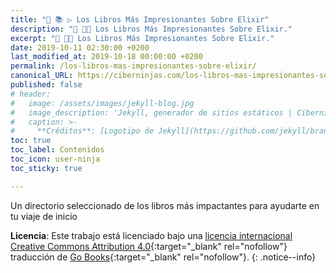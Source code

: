 ```yaml
---
title: "🎁 📚 ▷ Los Libros Más Impresionantes Sobre Elixir"
description: "📖 👨‍💻 Los Libros Más Impresionantes Sobre Elixir."
excerpt: "📖 👨‍💻 Los Libros Más Impresionantes Sobre Elixir."
date: 2019-10-11 02:30:00 +0200
last_modified_at: 2019-10-18 00:00:00 +0200
permalink: /los-libros-mas-impresionantes-sobre-elixir/
canonical_URL: https://ciberninjas.com/los-libros-mas-impresionantes-sobre-elixir/
published: false
# header:
#   image: /assets/images/jekyll-blog.jpg
#   image_description: 'Jekyll, generador de sitios estáticos | Ciberninjas'
#   caption: >-
#     **Créditos**: [Logotipo de Jekyll](https://github.com/jekyll/brand) extraído del repositorio de Marketing de Jekyll. Edición y montaje de Elaboración Propia
toc: true
toc_label: Contenidos
toc_icon: user-ninja
toc_sticky: true

---
```


Un directorio seleccionado de los libros más impactantes para ayudarte en tu viaje de inicio

**Licencia**: Este trabajo está licenciado bajo una [licencia internacional Creative Commons Attribution 4.0](https://creativecommons.org/licenses/by/4.0/deed.es_ES){:target="_blank" rel="nofollow"} traducción de [Go Books](https://github.com/sger/ElixirBooks#awesome-elixir-books-){:target="_blank" rel="nofollow"}.
{: .notice--info}